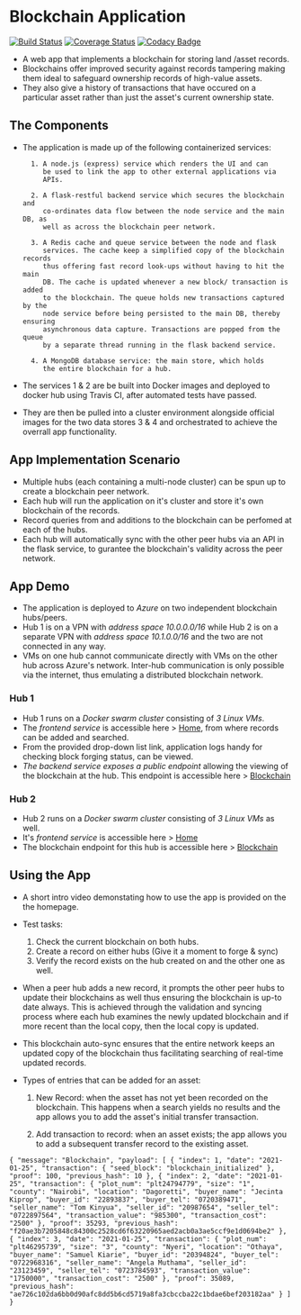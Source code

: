 # Blockchain Application

[![Build Status](https://travis-ci.com/Kenneth-Macharia/BlockChain-App.svg?branch=master)](https://travis-ci.com/Kenneth-Macharia/BlockChain-App)
[![Coverage Status](https://coveralls.io/repos/github/Kenneth-Macharia/BlockChain-App/badge.svg?branch=master)](https://coveralls.io/github/Kenneth-Macharia/BlockChain-App?branch=master)
[![Codacy Badge](https://app.codacy.com/project/badge/Grade/2aeb21c8472244498f1c634303d3d105)](https://www.codacy.com/manual/Kenneth-Macharia/BlockChain-App?utm_source=github.com&amp;utm_medium=referral&amp;utm_content=Kenneth-Macharia/BlockChain-App&amp;utm_campaign=Badge_Grade)

- A web app that implements a blockchain for storing land /asset records.
- Blockchains offer improved security against records tampering making them ideal to safeguard ownership records of high-value assets.
- They also give a history of transactions that have occured on a particular asset rather than just the asset's current ownership state.

## The Components

- The application is made up of the following containerized services:

        1. A node.js (express) service which renders the UI and can
           be used to link the app to other external applications via
           APIs.

        2. A flask-restful backend service which secures the blockchain and
           co-ordinates data flow between the node service and the main DB, as
           well as across the blockchain peer network.

        3. A Redis cache and queue service between the node and flask
           services. The cache keep a simplified copy of the blockchain records
           thus offering fast record look-ups without having to hit the main
           DB. The cache is updated whenever a new block/ transaction is added
           to the blockchain. The queue holds new transactions captured by the
           node service before being persisted to the main DB, thereby ensuring
           asynchronous data capture. Transactions are popped from the queue
           by a separate thread running in the flask backend service.

        4. A MongoDB database service: the main store, which holds
           the entire blockchain for a hub.

- The services 1 & 2 are be built into Docker images and deployed to docker hub using Travis CI, after automated tests have passed.
- They are then be pulled into a cluster environment alongside official images for the two data stores 3 & 4 and orchestrated to achieve the overrall app functionality.

## App Implementation Scenario

- Multiple hubs (each containing a multi-node cluster) can be spun up to create a blockchain peer network.
- Each hub will run the application on it's cluster and store it's own blockchain of the records.
- Record queries from and additions to the blockchain can be perfomed at each of the hubs.
- Each hub will automatically sync with the other peer hubs via an API in the flask service, to gurantee the blockchain's validity across the peer network.

## App Demo

- The application is deployed to _Azure_ on two independent blockchain hubs/peers.
- Hub 1 is on a VPN with _address space 10.0.0.0/16_ while Hub 2 is on a separate VPN with _address space 10.1.0.0/16_ and the two are not connected in any way.
- VMs on one hub cannot communicate directly with VMs on the other hub across Azure's network. Inter-hub communication is only possible via the internet, thus emulating a distributed blockchain network.

### Hub 1

- Hub 1 runs on a _Docker swarm cluster_ consisting of _3 Linux VMs_.
- The _frontend service_ is accessible here > [Home](http://13.94.196.178), from where records can be added and searched.
- From the provided drop-down list link, application logs handy for checking block forging status, can be viewed.
- _The backend service exposes a public endpoint_ allowing the viewing of the blockchain at the hub. This endpoint is accessible here > [Blockchain](http://13.94.196.178:8080/backend/v1/blockchain)

### Hub 2

- Hub 2 runs on a _Docker swarm cluster_ consisting of _3 Linux VMs_ as well.
- It's _frontend service_ is accessible here > [Home](http://13.92.103.222)
- The blockchain endpoint for this hub is accessible here > [Blockchain](http://13.92.103.222:8080/backend/v1/blockchain)

## Using the App

- A short intro video demonstating how to use the app is provided on the
  the homepage.
- Test tasks:

   1. Check the current blockchain on both hubs.
   2. Create a record on either hubs (Give it a moment to forge & sync)
   3. Verify the record exists on the hub created on and the other one as well.

- When a peer hub adds a new record, it prompts the other peer hubs to update
  their blockchains as well thus ensuring the blockchain is up-to date always. This
  is achieved through the validation and syncing process where each hub examines
  the newly updated blockchain and if more recent than the local copy, then the local
  copy is updated.
- This blockchain auto-sync ensures that the entire network keeps an updated copy
  of the blockchain thus facilitating searching of real-time updated records.

- Types of entries that can be added for an asset:

   1. New Record: when the asset has not yet been recorded on the
      blockchain. This happens when a search yields no results and the
      app allows you to add the asset's initial transfer transaction.

   2. Add transaction to record: when an asset exists; the app allows
      you to add a subsequent transfer record to the existing asset.

`{
    "message": "Blockchain",
    "payload": [
        {
            "index": 1,
            "date": "2021-01-25",
            "transaction": {
                "seed_block": "blockchain_initialized"
            },
            "proof": 100,
            "previous_hash": 10
        },
        {
            "index": 2,
            "date": "2021-01-25",
            "transaction": {
                "plot_num": "plt24794779",
                "size": "1",
                "county": "Nairobi",
                "location": "Dagoretti",
                "buyer_name": "Jecinta Kiprop",
                "buyer_id": "22893837",
                "buyer_tel": "0720389471",
                "seller_name": "Tom Kinyua",
                "seller_id": "20987654",
                "seller_tel": "0722897564",
                "transaction_value": "985300",
                "transaction_cost": "2500"
            },
            "proof": 35293,
            "previous_hash": "f20ae3b7205848c84300c2528cd6f63220965aed2acb0a3ae5ccf9e1d0694be2"
        },
        {
            "index": 3,
            "date": "2021-01-25",
            "transaction": {
                "plot_num": "plt46295739",
                "size": "3",
                "county": "Nyeri",
                "location": "Othaya",
                "buyer_name": "Samuel Kiarie",
                "buyer_id": "20394824",
                "buyer_tel": "0722968316",
                "seller_name": "Angela Muthama",
                "seller_id": "23123459",
                "seller_tel": "0723784593",
                "transaction_value": "1750000",
                "transaction_cost": "2500"
            },
            "proof": 35089,
            "previous_hash": "ae726c102da6bb0d90afc8dd5b6cd5719a8fa3cbccba22c1bdae6bef203182aa"
        }
    ]
}`
